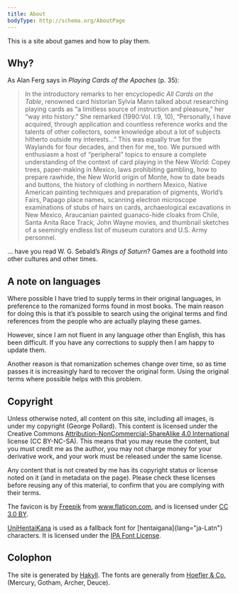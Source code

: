 ```yaml
---
title: About
bodyType: http://schema.org/AboutPage
---
```


This is a site about games and how to play them.

## Why?

As Alan Ferg says in <cite>Playing Cards of the Apaches</cite> (p. 35):

> In the introductory remarks to her encyclopedic _All Cards on the Table_,
> renowned card historian Sylvia Mann talked about researching playing cards as
> “a limitless source of instruction and pleasure,” her “way into history.” She
> remarked (1990:Vol. I:9, 10), “Personally, I have acquired, through
> application and countless reference works and the talents of other collectors,
> some knowledge about a lot of subjects hitherto outside my interests...” This
> was equally true for the Waylands for four decades, and then for me, too. We
> pursued with enthusiasm a host of “peripheral” topics to ensure a complete
> understanding of the context of card playing in the New World: Copey trees,
> paper-making in Mexico, laws prohibiting gambling, how to prepare rawhide, the
> New World origin of Monte, how to date beads and buttons, the history of
> clothing in northern Mexico, Native American painting techniques and
> preparation of pigments, World’s Fairs, Papago place names, scanning electron
> microscope examinations of stubs of hairs on cards, archaeological excavations
> in New Mexico, Araucanian painted guanaco-hide cloaks from Chile, Santa Anita
> Race Track, John Wayne movies, and thumbnail sketches of a seemingly endless
> list of museum curators and U.S. Army personnel.

… have you read W. G. Sebald’s <cite>Rings of Saturn</cite>? Games are
a foothold into other cultures and other times.

## A note on languages

Where possible I have tried to supply terms in their original languages, in
preference to the romanized forms found in most books. The main reason for doing
this is that it’s possible to search using the original terms and find
references from the people who are actually playing these games.

However, since I am not fluent in any language other than English, this has been
difficult. If you have any corrections to supply then I am happy to update them.

Another reason is that romanization schemes change over time, so as time passes
it is increasingly hard to recover the original form. Using the original terms
where possible helps with this problem.

## Copyright

Unless otherwise noted, all content on this site, including all images, is under
my copyright (George Pollard). This content is licensed under the Creative
Commons <a
href="https://creativecommons.org/licenses/by-nc-sa/4.0/">Attribution-NonCommercial-ShareAlike
4.0 International</a> license (CC BY-NC-SA). This means that you may reuse the
content, but you must credit me as the author, you may not charge money for your
derivative work, and your work must be released under the same license.

Any content that is not created by me has its copyright status or license noted
on it (and in metadata on the page). Please check these licenses before reusing
any of this material, to confirm that you are complying with their terms.

The favicon is by <a href="https://www.freepik.com/"
title="Freepik">Freepik</a> from <a href="https://www.flaticon.com/"
title="Flaticon">www.flaticon.com</a>, and is licensed under <a
href="http://creativecommons.org/licenses/by/3.0/" title="Creative Commons BY
3.0" target="_blank">CC 3.0 BY</a>.

[UniHentaiKana](https://wakufactory.jp/densho/font/hentai/) is used as a
fallback font for [hentaigana]{lang="ja-Latn"} characters. It is licensed under
the [IPA Font License](https://opensource.org/licenses/IPA).

## Colophon

The site is generated by <a href="http://jaspervdj.be/hakyll">Hakyll</a>. The
fonts are generally from <a href="https://www.typography.com/">Hoefler & Co.</a>
(Mercury, Gotham, Archer, Deuce).

